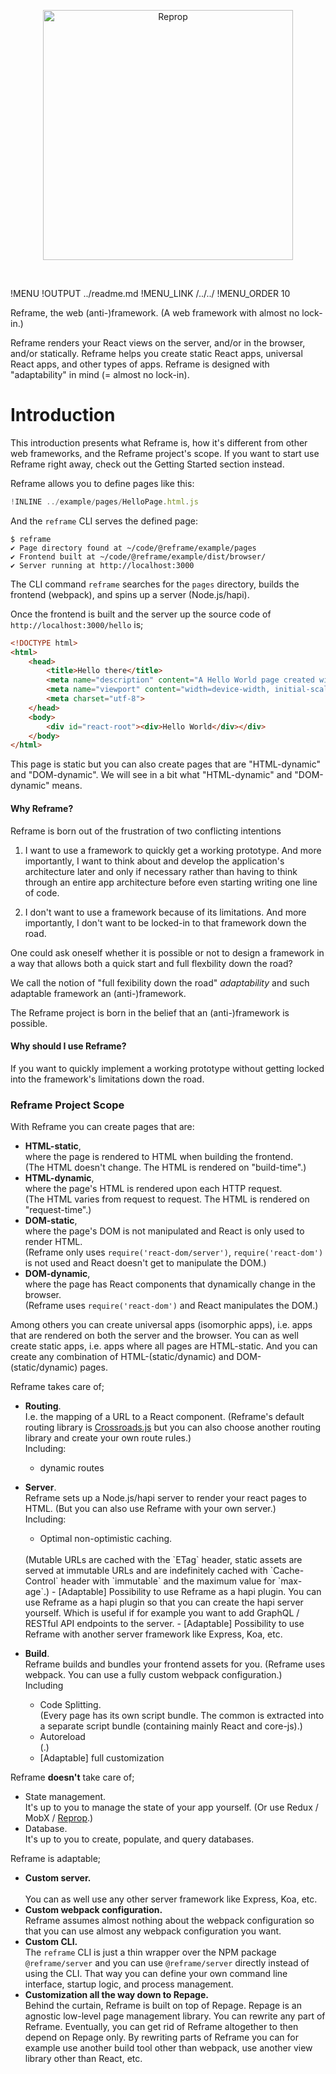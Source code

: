 [<p align="center"><img src='https://github.com/brillout-test/reprop-test/blob/master/docs/logo/logo-title.svg' width=400 style=    "max-width:100%;" alt="Reprop"/></p>](https://github.com/brillout/reprop)
<br/>

!MENU
!OUTPUT ../readme.md
!MENU_LINK /../../
!MENU_ORDER 10

Reframe, the web (anti-)framework. (A web framework with almost no lock-in.)


Reframe renders your React views on the server, and/or in the browser, and/or statically.
Reframe helps you create static React apps, universal React apps, and other types of apps.
Reframe is designed with "adaptability" in mind (= almost no lock-in).

# Introduction

This introduction presents what Reframe is, how it's different from other web frameworks, and the Reframe project's scope.
If you want to start use Reframe right away, check out the Getting Started section instead.

Reframe allows you to define pages like this:

~~~js
!INLINE ../example/pages/HelloPage.html.js
~~~

And the `reframe` CLI serves the defined page:

~~~shell
$ reframe
✔ Page directory found at ~/code/@reframe/example/pages
✔ Frontend built at ~/code/@reframe/example/dist/browser/
✔ Server running at http://localhost:3000
~~~

The CLI command `reframe` searches for the `pages` directory, builds the frontend (webpack), and spins up a server (Node.js/hapi).

Once the frontend is built and the server up the source code of `http://localhost:3000/hello` is;

~~~html
<!DOCTYPE html>
<html>
    <head>
        <title>Hello there</title>
        <meta name="description" content="A Hello World page created with Reframe.">
        <meta name="viewport" content="width=device-width, initial-scale=1, maximum-scale=1">
        <meta charset="utf-8">
    </head>
    <body>
        <div id="react-root"><div>Hello World</div></div>
    </body>
</html>
~~~

This page is static but you can also create pages that are "HTML-dynamic" and "DOM-dynamic".
We will see in a bit what "HTML-dynamic" and "DOM-dynamic" means.


#### Why Reframe?

Reframe is born out of the frustration of two conflicting intentions

 1. I want to use a framework to quickly get a working prototype. And more importantly, I want to think about and develop the application's architecture later and only if necessary rather than having to think through an entire app architecture before even starting writing one line of code.

 2. I don't want to use a framework because of its limitations. And more importantly, I don't want to be locked-in to that framework down the road.

One could ask oneself whether it is possible or not to design a framework in a way that allows both a quick start and full flexbility down the road?

We call the notion of "full fexibility down the road" *adaptability* and such adaptable framework an (anti-)framework.

The Reframe project is born in the belief that an (anti-)framework is possible.

#### Why should I use Reframe?

If you want to quickly implement a working prototype without getting locked into the framework's limitations down the road.

### Reframe Project Scope

With Reframe you can create pages that are:

 - **HTML-static**,
   <br/>
   where the page is rendered to HTML when building the frontend.
   <br/>
   (The HTML doesn't change. The HTML is rendered on "build-time".)
 - **HTML-dynamic**,
   <br/>
   where the page's HTML is rendered upon each HTTP request.
   <br/>
   (The HTML varies from request to request. The HTML is rendered on "request-time".)
 - **DOM-static**,
   <br/>
   where the page's DOM is not manipulated and React is only used to render HTML.
   <br/>
   (Reframe only uses `require('react-dom/server')`, `require('react-dom')` is not used and React doesn't get to manipulate the DOM.)
 - **DOM-dynamic**,
   <br/>
   where the page has React components that dynamically change in the browser.
   <br/>
   (Reframe uses `require('react-dom')` and React manipulates the DOM.)

Among others you can create universal apps (isomorphic apps), i.e. apps that are rendered on both the server and the browser.
You can as well create static apps, i.e. apps where all pages are HTML-static.
And you can create any combination of HTML-(static/dynamic) and DOM-(static/dynamic) pages.


Reframe takes care of;

 - **Routing**.
   <br/>
   I.e. the mapping of a URL to a React component. (Reframe's default routing library is [Crossroads.js](https://github.com/millermedeiros/crossroads.js) but you can also choose another routing library and create your own route rules.)
   <br/>
   Including:
   - dynamic routes
 - **Server**.
   <br/>
   Reframe sets up a Node.js/hapi server to render your react pages to HTML. (But you can also use Reframe with your own server.)
   <br/>
    Including:
     - Optimal non-optimistic caching.
      <br/>
       (Mutable URLs are cached with the `ETag` header, static assets are served at immutable URLs and are indefinitely cached with `Cache-Control` header with `immutable` and the maximum value for `max-age`.)
     - [Adaptable] Possibility to use Reframe as a hapi plugin.
   You can use Reframe as a hapi plugin so that you can create the hapi server yourself. Which is useful if for example you want to add GraphQL / RESTful API endpoints to the server.
     - [Adaptable] Possibility to use Reframe with another server framework like Express, Koa, etc.

 - **Build**.
   <br/>
   Reframe builds and bundles your frontend assets for you. (Reframe uses webpack. You can use a fully custom webpack configuration.)
   <br/>
   Including
    - Code Splitting.
      <br/>
      (Every page has its own script bundle. The common is extracted into a separate script bundle (containing mainly React and core-js).)
    - Autoreload
      <br/>
      (.)
    - [Adaptable] full customization


Reframe **doesn't** take care of;

 - State management.
   <br/>
   It's up to you to manage the state of your app yourself. (Or use Redux / MobX / [Reprop](https://github.com/brillout/reprop).)
 - Database.
   <br/>
   It's up to you to create, populate, and query databases.


Reframe is adaptable;

 - **Custom server.**
   <br/>
   <br/>
   You can as well use any other server framework like Express, Koa, etc.
 - **Custom webpack configuration.**
   <br/>
   Reframe assumes almost nothing about the webpack configuration so that you can use almost any webpack configuration you want.
 - **Custom CLI.**
   <br/>
   The `reframe` CLI is just a thin wrapper over the NPM package `@reframe/server`
   and you can use `@reframe/server` directly instead of using the CLI.
   That way you can define your own command line interface, startup logic, and process management.
 - **Customization all the way down to Repage.**
   <br/>
   Behind the curtain,
   Reframe is built on top of Repage.
   Repage is an agnostic low-level page management library.
   You can rewrite any part of Reframe.
   Eventually, you can get rid of Reframe altogether to then depend on Repage only.
   By rewriting parts of Reframe you can for example
   use another build tool other than webpack,
   use another view library other than React,
   etc.
